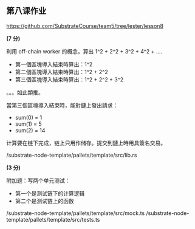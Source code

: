 ## 第八课作业

https://github.com/SubstrateCourse/team5/tree/lester/lesson8

**(7 分)** 

利用 off-chain worker 的概念，算出 1^2 + 2^2 + 3^2 + 4^2 + .... 

* 第一個區塊導入結束時算出：1^2
* 第二個區塊導入結束時算出：1^2 + 2^2
* 第三個區塊導入結束時算出：1^2 + 2^2 + 3^2

。。。如此類推。

當第三個區塊導入結束時，能對鏈上發出請求：

* sum(0) = 1
* sum(1) = 5
* sum(2) = 14

计算要在链下完成，链上只用作储存。提交到鏈上時用具簽名交易。

/substrate-node-template/pallets/template/src/lib.rs

**(3 分)** 

附加题：写两个单元测试：

* 第一个是测试链下的计算逻辑
* 第二个是测试链上的函数

/substrate-node-template/pallets/template/src/mock.ts
/substrate-node-template/pallets/template/src/tests.ts